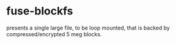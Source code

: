 # fuse-blockfs
presents a single large file, to be loop mounted, that is backed by compressed/encrypted 5 meg blocks.
